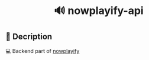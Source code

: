 <h1 align=center>🔊 nowplayify-api</h1>

## 📖 Decription
💻 Backend part of [nowplayify](https://github.com/qeude/nowplayify)